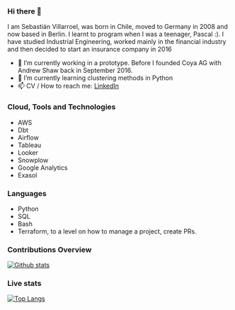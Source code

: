 ### Hi there 👋
I am Sebastián Villarroel, was born in Chile, moved to Germany in 2008 and now based in Berlin.
I learnt to program when I was a teenager, Pascal :). I have studied Industrial Engineering, worked mainly in the financial industry and then decided to start an insurance company in 2016

- 🔭 I’m currently working in a prototype. Before I founded Coya AG with Andrew Shaw back in September 2016.
- 🌱 I’m currently learning clustering methods in Python
- 📫 CV / How to reach me: [LinkedIn](https://www.linkedin.com/in/sebastianvillarroel)

### Cloud, Tools and Technologies

- AWS
- Dbt
- Airflow
- Tableau
- Looker
- Snowplow
- Google Analytics
- Exasol

### Languages

- Python
- SQL
- Bash
- Terraform, to a level on how to manage a project, create PRs.

### Contributions Overview

[![Github stats](https://github-readme-stats.vercel.app/api?username=sebastianvillarroel&count_private=true)](https://github.com/sebastianvillarroel/)


### Live stats
[![Top Langs](https://github-readme-stats.vercel.app/api/top-langs/?username=sebastianvillarroel&layout=compact&langs_count=10)](https://github.com/sebastianvillarroel)

